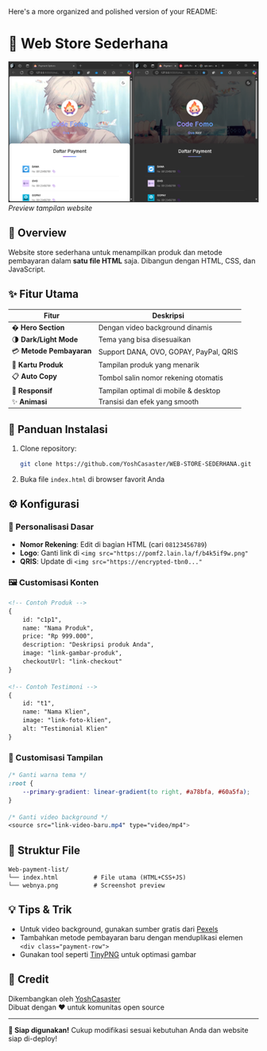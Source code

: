 Here's a more organized and polished version of your README:

# 🌟 Web Store Sederhana

![Website Preview](https://github.com/YoshCasaster/Web-payment-list/blob/master/webnya.png?raw=true)  
*Preview tampilan website*

## 📌 Overview

Website store sederhana untuk menampilkan produk dan metode pembayaran dalam **satu file HTML** saja. Dibangun dengan HTML, CSS, dan JavaScript.

## ✨ Fitur Utama

| Fitur | Deskripsi |
|-------|-----------|
| �️ **Hero Section** | Dengan video background dinamis |
| 🌗 **Dark/Light Mode** | Tema yang bisa disesuaikan |
| 💳 **Metode Pembayaran** | Support DANA, OVO, GOPAY, PayPal, QRIS |
| 🛒 **Kartu Produk** | Tampilan produk yang menarik |
| 📋 **Auto Copy** | Tombol salin nomor rekening otomatis |
| 📱 **Responsif** | Tampilan optimal di mobile & desktop |
| ✨ **Animasi** | Transisi dan efek yang smooth |

## 🚀 Panduan Instalasi

1. Clone repository:
   ```bash
   git clone https://github.com/YoshCasaster/WEB-STORE-SEDERHANA.git
   ```
2. Buka file `index.html` di browser favorit Anda

## ⚙️ Konfigurasi

### 🔧 Personalisasi Dasar
- **Nomor Rekening**: Edit di bagian HTML (cari `08123456789`)
- **Logo**: Ganti link di `<img src="https://pomf2.lain.la/f/b4k5if9w.png"`
- **QRIS**: Update di `<img src="https://encrypted-tbn0..."`

### 🖼 Customisasi Konten
```html
<!-- Contoh Produk -->
{
    id: "c1p1",
    name: "Nama Produk",
    price: "Rp 999.000",
    description: "Deskripsi produk Anda",
    image: "link-gambar-produk",
    checkoutUrl: "link-checkout"
}

<!-- Contoh Testimoni -->
{
    id: "t1",
    name: "Nama Klien",
    image: "link-foto-klien",
    alt: "Testimonial Klien"
}
```

### 🎨 Customisasi Tampilan
```css
/* Ganti warna tema */
:root {
    --primary-gradient: linear-gradient(to right, #a78bfa, #60a5fa);
}

/* Ganti video background */
<source src="link-video-baru.mp4" type="video/mp4">
```

## 📂 Struktur File
```
Web-payment-list/
└── index.html          # File utama (HTML+CSS+JS)
└── webnya.png          # Screenshot preview
```

## 💡 Tips & Trik
- Untuk video background, gunakan sumber gratis dari [Pexels](https://www.pexels.com/)
- Tambahkan metode pembayaran baru dengan menduplikasi elemen `<div class="payment-row">`
- Gunakan tool seperti [TinyPNG](https://tinypng.com/) untuk optimasi gambar

## 🙏 Credit
Dikembangkan oleh [YoshCasaster](https://github.com/YoshCasaster)  
Dibuat dengan ❤️ untuk komunitas open source

---

**🎉 Siap digunakan!** Cukup modifikasi sesuai kebutuhan Anda dan website siap di-deploy!
